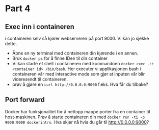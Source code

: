 # Part 4


## Exec inn i containeren
i containeren selv så kjører webserveren på port 9000. 
Vi kan jo sjekke dette. 

- Åpne en ny terminal med containeren din kjørende i en annen. 
- Bruk `docker ps` for å finne IDen til din container
- Vi kan starte et shell i containeren med kommandoen `docker exec -it <container id> /bin/bash`. Her executer vi applikasjonen bash i containeren vår med interactive mode som gjør at inputen vår blir videresendt til containeren. 
- prøv å gjøre en `curl http://0.0.0.0:9000` f.eks. Hva får du tilbake? 


## Port forward
Docker har funksjonalitet for å nettopp mappe porter fra en container til host-maskinen. 
Prøv å starte containeren din med `docker run -ti -p 9000:9000 dockerintro`. Hva skjer nå hvis du går til http://0.0.0.0:9000?
